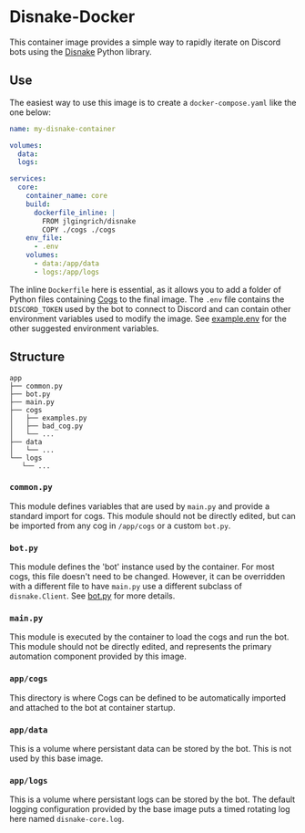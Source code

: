 # Disnake-Docker

This container image provides a simple way to rapidly iterate on Discord bots using the [Disnake](https://docs.disnake.dev/en/stable/index.html) Python library.

## Use

The easiest way to use this image is to create a `docker-compose.yaml` like the one below:

```yaml
name: my-disnake-container

volumes:
  data:
  logs:

services:
  core:
    container_name: core
    build:
      dockerfile_inline: |
        FROM jlgingrich/disnake
        COPY ./cogs ./cogs
    env_file:
      - .env
    volumes:
      - data:/app/data
      - logs:/app/logs

```

The inline `Dockerfile` here is essential, as it allows you to add a folder of Python files containing [Cogs](https://docs.disnake.dev/en/stable/ext/commands/cogs.html) to the final image. The `.env` file contains the `DISCORD_TOKEN` used by the bot to connect to Discord and can contain other environment variables used to modify the image. See [example.env](./example.env) for the other suggested environment variables.

## Structure
```
app
├── common.py
├── bot.py
├── main.py
├── cogs
│   ├── examples.py
│   ├── bad_cog.py
│   └── ...
├── data
│   └── ...
└── logs
   └── ...
```

### `common.py`
This module defines variables that are used by `main.py` and provide a standard import for cogs. This module should not be directly edited, but can be imported from any cog in `/app/cogs` or a custom `bot.py`.

### `bot.py`
This module defines the 'bot' instance used by the container. For most cogs, this file doesn't need to be changed. However, it can be overridden with a different file to have `main.py` use a different subclass of `disnake.Client`. See [bot.py](./bot.py) for more details.

### `main.py`
This module is executed by the container to load the cogs and run the bot. This module should not be directly edited, and represents the primary automation component provided by this image.

### `app/cogs`
This directory is where Cogs can be defined to be automatically imported and attached to the bot at container startup.

### `app/data`
This is a volume where persistant data can be stored by the bot. This is not used by this base image.

### `app/logs`
This is a volume where persistant logs can be stored by the bot. The default logging configuration provided by the base image puts a timed rotating log here named `disnake-core.log`.
